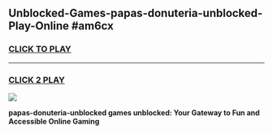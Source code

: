 
## Unblocked-Games-papas-donuteria-unblocked-Play-Online #am6cx
<h3>
<a href="https://news.freeplayer.one?title=papas-donuteria-unblocked&ref=3">CLICK TO PLAY</a></h3>
<hr>

<h3>
<a href="https://news.freeplayer.one?title=papas-donuteria-unblocked&ref=3">CLICK 2 PLAY</a>
  
</h3>

<a href="https://news.freeplayer.one?title=papas-donuteria-unblocked&ref=3"><img src="https://clearcache.store/games.png"></a>


**papas-donuteria-unblocked games unblocked: Your Gateway to Fun and Accessible Online Gaming**

